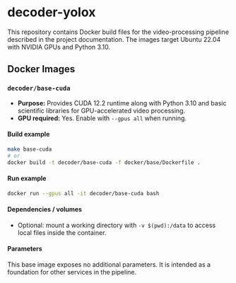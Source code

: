 # decoder-yolox

This repository contains Docker build files for the video-processing pipeline described in the project documentation. The images target Ubuntu 22.04 with NVIDIA GPUs and Python 3.10.

## Docker Images

### `decoder/base-cuda`
- **Purpose:** Provides CUDA 12.2 runtime along with Python 3.10 and basic scientific libraries for GPU-accelerated video processing.
- **GPU required:** Yes. Enable with `--gpus all` when running.

#### Build example
```bash
make base-cuda
# or
docker build -t decoder/base-cuda -f docker/base/Dockerfile .
```

#### Run example
```bash
docker run --gpus all -it decoder/base-cuda bash
```

#### Dependencies / volumes
- Optional: mount a working directory with `-v $(pwd):/data` to access local files inside the container.

#### Parameters
This base image exposes no additional parameters. It is intended as a foundation for other services in the pipeline.
